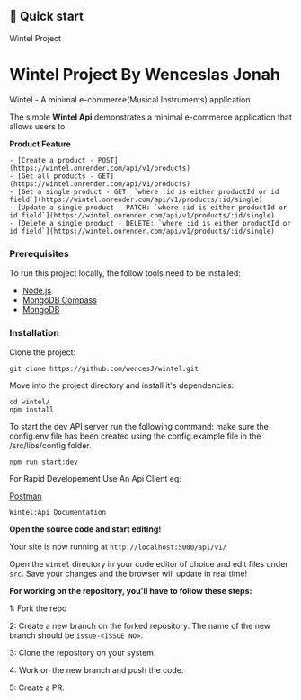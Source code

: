 ## 🚀 Quick start

Wintel Project

# Wintel Project By Wenceslas Jonah

Wintel - A minimal e-commerce(Musical Instruments) application

The simple **Wintel Api** demonstrates a minimal e-commerce application that allows users to:

**Product Feature**

    - [Create a product - POST](https://wintel.onrender.com/api/v1/products)
    - [Get all products - GET] (https://wintel.onrender.com/api/v1/products)
    - [Get a single product - GET: `where :id is either productId or id field`](https://wintel.onrender.com/api/v1/products/:id/single)
    - [Update a single product - PATCH: `where :id is either productId or id field`](https://wintel.onrender.com/api/v1/products/:id/single)
    - [Delete a single product - DELETE: `where :id is either productId or id field`](https://wintel.onrender.com/api/v1/products/:id/single)
  
### Prerequisites

To run this project locally, the follow tools need to be installed:

-   [Node.js](https://nodejs.org/en/download/)
-   [MongoDB Compass](https://www.mongodb.com/try/download/compass)
-   [MongoDB](https://docs.mongodb.com/manual/administration/install-community/)

### Installation

Clone the project:

```
git clone https://github.com/wencesJ/wintel.git
```

Move into the project directory and install it's dependencies:

```
cd wintel/
npm install
```

To start the dev API server run the following command:
make sure the config.env file has been created using the config.example file in the /src/libs/config folder.

```
npm run start:dev
```

For Rapid Developement Use An Api Client eg:

[Postman](https://www.postman.com/)

```
Wintel:Api Documentation
```

**Open the source code and start editing!**

Your site is now running at `http://localhost:5000/api/v1/`

Open the `wintel` directory in your code editor of choice and edit files under `src`. Save your changes and the browser will update in real time!

**For working on the repository, you'll have to follow these steps:**

1: Fork the repo

2: Create a new branch on the forked repository. The name of the new branch should be `issue-<ISSUE NO>`.

3: Clone the repository on your system.

4: Work on the new branch and push the code.

5: Create a PR.
